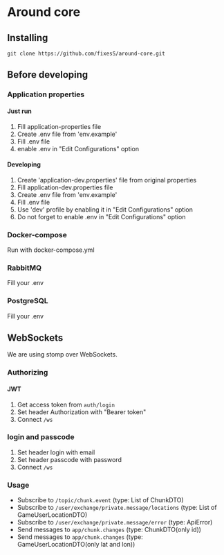 # Around core
## Installing
`git clone https://github.com/fixesS/around-core.git`
## Before developing
### Application properties
#### Just run
1. Fill application-properties file
2. Create .env file from 'env.example'
3. Fill .env file
4. enable .env in "Edit Configurations" option
#### Developing
1. Create 'application-dev.properties' file from original properties
2. Fill application-dev.properties file
3. Create .env file from 'env.example'
4. Fill .env file 
5. Use 'dev' profile by enabling it in "Edit Configurations" option
6. Do not forget to enable .env in "Edit Configurations" option
### Docker-compose
Run with docker-compose.yml
### RabbitMQ
Fill your .env
### PostgreSQL
Fill your .env
## WebSockets
We are using stomp over WebSockets.
### Authorizing
#### JWT
1. Get access token from `auth/login`
2. Set header Authorization with "Bearer token"
3. Connect `/ws`

### login and passcode
1. Set header login with email
2. Set header passcode with password
3. Connect `/ws`

### Usage
- Subscribe to `/topic/chunk.event` (type: List of ChunkDTO)
- Subscribe to `/user/exchange/private.message/locations` (type: List of GameUserLocationDTO)
- Subscribe to `/user/exchange/private.message/error` (type: ApiError)
- Send messages to `app/chunk.changes` (type: ChunkDTO(only id))
- Send messages to `app/chunk.changes` (type: GameUserLocationDTO(only lat and lon))




